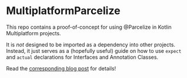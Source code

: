 # MultiplatformParcelize
This repo contains a proof-of-concept for using @Parcelize in Kotlin
Multiplatform projects.

It is _not_ designed to be imported as a dependency into other projects.
Instead, it just serves as a (hopefully useful) guide on how to use `expect`
and `actual` declarations for Interfaces and Annotation Classes.

Read the [corresponding blog post](https://ankushg.com/posts/multiplatform-parcelize/) for details!

